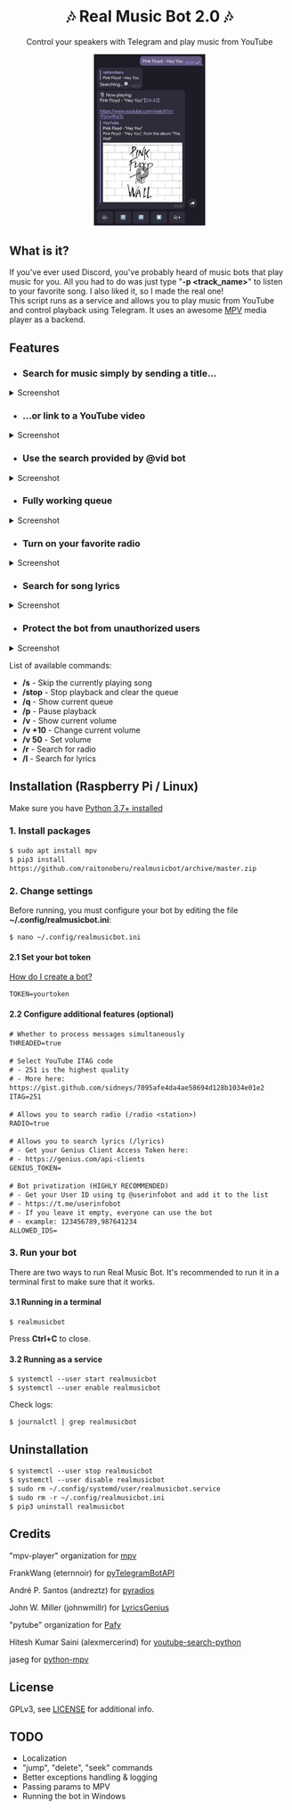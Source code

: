 <h1 align="center">🎶 Real Music Bot 2.0 🎶</h1>

<p align="center">
    Control your speakers with Telegram and play music from YouTube
</p>

<p align="center">
    <img src="screenshots/searching2.png?raw=true" width="200" />
</p>

## What is it?

If you've ever used Discord, you've probably heard of music bots that play music for you. All you had to do was just type "**-p \<track_name\>**" to listen to your favorite song. I also liked it, so I made the real one!<br>
This script runs as a service and allows you to play music from YouTube and control playback using Telegram. It uses an awesome [MPV](https://github.com/mpv-player/mpv) media player as a backend.

## Features

- ### Search for music simply by sending a title...

<details>
    <summary>Screenshot</summary>
    <img src="screenshots/searching.png?raw=true" width="300"/>
</details>

- ### ...or link to a YouTube video

<details>
    <summary>Screenshot</summary>
    <img src="screenshots/yt.png?raw=true" width="300"/>
</details>

- ### Use the search provided by @vid bot

<details>
    <summary>Screenshot</summary>
    <img src="screenshots/vid.png?raw=true" width="300"/>
</details>

- ### Fully working queue

<details>
    <summary>Screenshot</summary>
    <img src="screenshots/queue.png?raw=true" width="300"/>
</details>

- ### Turn on your favorite radio

<details>
    <summary>Screenshot</summary>
    <img src="screenshots/radio.png?raw=true" width="300"/>
</details>

- ### Search for song lyrics

<details>
    <summary>Screenshot</summary>
    <img src="screenshots/lyrics.png?raw=true" width="300"/>
</details>

- ### Protect the bot from unauthorized users

<details>
    <summary>Screenshot</summary>
    <img src="screenshots/privatization.png?raw=true" width="300"/>
</details>

List of available commands:

- **/s** - Skip the currently playing song
- **/stop** - Stop playback and clear the queue
- **/q** - Show current queue
- **/p** - Pause playback
- **/v** - Show current volume
- **/v +10** - Change current volume
- **/v 50** - Set volume
- **/r** <station> - Search for radio
- **/l** - Search for lyrics


## Installation (Raspberry Pi / Linux)

Make sure you have [Python 3.7+ installed](https://www.python.org/downloads/)

### 1. Install packages

    $ sudo apt install mpv
    $ pip3 install https://github.com/raitonoberu/realmusicbot/archive/master.zip


### 2. Change settings

Before running, you must configure your bot by editing the file **~/.config/realmusicbot.ini**:

    $ nano ~/.config/realmusicbot.ini

#### 2.1 Set your bot token

[How do I create a bot?](https://core.telegram.org/bots#6-botfather)

    TOKEN=yourtoken

#### 2.2 Configure additional features (optional)

    # Whether to process messages simultaneously
    THREADED=true

    # Select YouTube ITAG code
    # - 251 is the highest quality
    # - More here: https://gist.github.com/sidneys/7095afe4da4ae58694d128b1034e01e2
    ITAG=251

    # Allows you to search radio (/radio <station>)
    RADIO=true

    # Allows you to search lyrics (/lyrics)
    # - Get your Genius Client Access Token here:
    # - https://genius.com/api-clients
    GENIUS_TOKEN=

    # Bot privatization (HIGHLY RECOMMENDED)
    # - Get your User ID using tg @userinfobot and add it to the list
    # - https://t.me/userinfobot
    # - If you leave it empty, everyone can use the bot
    # - example: 123456789,987641234
    ALLOWED_IDS=

### 3. Run your bot

There are two ways to run Real Music Bot. It's recommended to run it in a terminal first to make sure that it works.

#### 3.1 Running in a terminal

    $ realmusicbot

Press **Ctrl+C** to close.

#### 3.2 Running as a service

    $ systemctl --user start realmusicbot
    $ systemctl --user enable realmusicbot

Check logs:

    $ journalctl | grep realmusicbot

## Uninstallation

    $ systemctl --user stop realmusicbot
    $ systemctl --user disable realmusicbot
    $ sudo rm ~/.config/systemd/user/realmusicbot.service
    $ sudo rm -r ~/.config/realmusicbot.ini
    $ pip3 uninstall realmusicbot

## Credits

"mpv-player" organization for [mpv](https://github.com/mpv-player/mpv)

FrankWang (eternnoir) for [pyTelegramBotAPI](https://github.com/eternnoir/pyTelegramBotAPI)

André P. Santos (andreztz) for [pyradios](https://github.com/andreztz/pyradios)

John W. Miller (johnwmillr) for [LyricsGenius](https://github.com/johnwmillr/LyricsGenius)

"pytube" organization for [Pafy](https://github.com/pytube/pytube)

Hitesh Kumar Saini (alexmercerind) for [youtube-search-python](https://github.com/alexmercerind/youtube-search-python)

jaseg for [python-mpv](https://github.com/jaseg/python-mpv)

## License

GPLv3, see [LICENSE](./LICENSE) for additional info.

## TODO

* Localization
* "jump", "delete", "seek" commands
* Better exceptions handling & logging
* Passing params to MPV
* Running the bot in Windows
